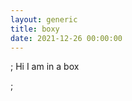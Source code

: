 ```yaml
---
layout: generic
title: boxy
date: 2021-12-26 00:00:00
---
```

<div class="box">; Hi I am in a box</div>

;
